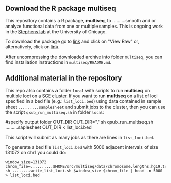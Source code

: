 Download the R package **multiseq**
-----------------------------------
This repository contains a R package, **multiseq**, to ..........smooth and or analyze functional data from one or multiple samples. This is ongoing work in the [Stephens lab](http://stephenslab.uchicago.edu/) at the University of Chicago. 

To download the package go to [link](https://github.com/stephenslab/multiseq/tree/master/package/multiseq.tar.gz) and click on "View Raw" or, alternatively, click on [link](https://github.com/stephenslab/multiseq/blob/master/package/multiseq.tar.gz?raw=true).

After uncompressing the downloaded archive into folder `multiseq`, you can find installation instructions in `multiseq/README.md`.


Additional material in the repository
-------------------------------------
This repo also contains a folder `local` with scripts to run **multiseq** on multiple loci on a SGE cluster. If you want to run **multiseq** on a list of loci specified in a bed file (e.g.: `list_loci.bed`) using data contained in sample sheet `.........samplesheet` and submit jobs to the cluster, then you can use the script `qsub_run_multiseq.sh` in folder `local`:

   #specify output folder OUT_DIR
   OUT_DIR="."
   sh qsub_run_multiseq.sh ..........saplesheet OUT_DIR < list_loci.bed

This script will submit as many jobs as there are lines in `list_loci.bed`.

To generate a bed file `list_loci.bed` with 5000 adjacent intervals of size 131072 on chr1 you could do:
 
    window_size=131072
    chrom_file=..........$HOME/src/multiseq/data/chromosome.lengths.hg19.txt
    sh ........write_list_loci.sh $window_size $chrom_file | head -n 5000 > list_loci.bed



